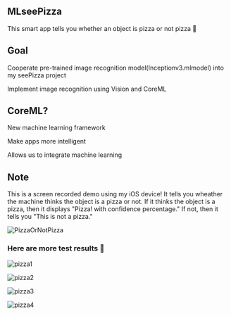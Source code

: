 ## MLseePizza
This smart app tells you whether an object is pizza or not pizza 🍕

## Goal 
Cooperate pre-trained image recognition model(Inceptionv3.mlmodel) into my seePizza project 

Implement image recognition using Vision and CoreML 

## CoreML?
New machine learning framework 

Make apps more intelligent 

Allows us to integrate machine learning 

## Note
This is a screen recorded demo using my iOS device! It tells you wheather the machine thinks the object is a pizza or not. 
If it thinks the object is a pizza, then it displays "Pizza! with confidence percentage." If not, then it tells you "This is not a pizza." 

![PizzaOrNotPizza](https://user-images.githubusercontent.com/48039804/92721562-28a83400-f31b-11ea-840e-6a05a2007d25.gif)

### Here are more test results 🍕 

![pizza1](https://user-images.githubusercontent.com/48039804/92721486-057d8480-f31b-11ea-9e29-33ffe4694fc4.PNG)

![pizza2](https://user-images.githubusercontent.com/48039804/92721509-10d0b000-f31b-11ea-8f95-52f4f0e42749.PNG)

![pizza3](https://user-images.githubusercontent.com/48039804/92721524-1928eb00-f31b-11ea-8113-f3073d27cf9e.PNG)

![pizza4](https://user-images.githubusercontent.com/48039804/92721535-1f1ecc00-f31b-11ea-9a99-d56a305045af.PNG)
